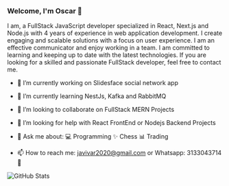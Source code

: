 ###                                                                          Welcome, I'm Oscar 👋
I am, a FullStack JavaScript developer specialized in React, Next.js and Node.js with 4 years of experience in web application development. I create engaging and scalable solutions with a focus on user experience. I am an effective communicator and enjoy working in a team. I am committed to learning and keeping up to date with the latest technologies. If you are looking for a skilled and passionate FullStack developer, feel free to contact me.

- 🔭 I’m currently working on Slidesface social network app
- 🌱 I’m currently learning NestJs, Kafka and RabbitMQ
- 👯 I’m looking to collaborate on FullStack MERN Projects
- 🤔 I’m looking for help with React FrontEnd or Nodejs Backend Projects 
- 💬 Ask me about:
💻 Programming
✨ Chess
📊 Trading

- 📫 How to reach me: javivar2020@gmail.com or Whatsapp: 3133043714 🧩

![GitHub Stats](https://github-readme-stats.vercel.app/api?username=OscarJVD&theme=radical)
